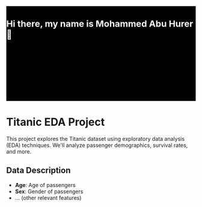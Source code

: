 <svg fill="none" viewBox="0 0 600 300" width="600" height="300" xmlns="http://www.w3.org/2000/svg">
  <foreignObject width="100%" height="100%">
    <div xmlns="http://www.w3.org/1999/xhtml">
      <style>
        .container {
          display: flex;
          width: 100%;
          height: 300px;
          background-color: black;
          color: white;
        }
      </style>
      <div class="container">
        <h1>Hi there, my name is Mohammed Abu Hurer 👋</h1>
      </div>
    </div>
  </foreignObject>
</svg>

# Titanic EDA Project

This project explores the Titanic dataset using exploratory data analysis (EDA) techniques. We'll analyze passenger demographics, survival rates, and more.
## Data Description

- **Age**: Age of passengers
- **Sex**: Gender of passengers
- ... (other relevant features)

